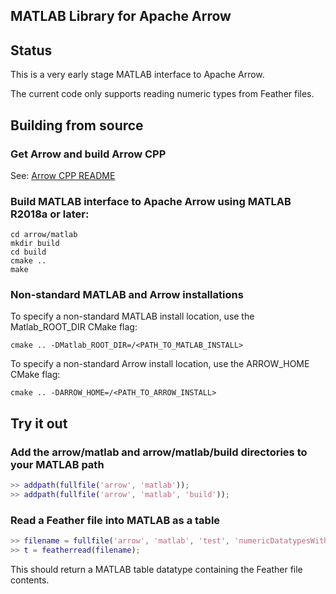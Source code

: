 <!---
  Licensed to the Apache Software Foundation (ASF) under one
  or more contributor license agreements.  See the NOTICE file
  distributed with this work for additional information
  regarding copyright ownership.  The ASF licenses this file
  to you under the Apache License, Version 2.0 (the
  "License"); you may not use this file except in compliance
  with the License.  You may obtain a copy of the License at

    http://www.apache.org/licenses/LICENSE-2.0

  Unless required by applicable law or agreed to in writing,
  software distributed under the License is distributed on an
  "AS IS" BASIS, WITHOUT WARRANTIES OR CONDITIONS OF ANY
  KIND, either express or implied.  See the License for the
  specific language governing permissions and limitations
  under the License.
-->

## MATLAB Library for Apache Arrow

## Status

This is a very early stage MATLAB interface to Apache Arrow.

The current code only supports reading numeric types from Feather files.

## Building from source

### Get Arrow and build Arrow CPP

See: [Arrow CPP README](../cpp/README.md)

### Build MATLAB interface to Apache Arrow using MATLAB R2018a or later:

    cd arrow/matlab
    mkdir build
    cd build
    cmake ..
    make

### Non-standard MATLAB and Arrow installations

To specify a non-standard MATLAB install location, use the Matlab_ROOT_DIR CMake flag:

    cmake .. -DMatlab_ROOT_DIR=/<PATH_TO_MATLAB_INSTALL>

To specify a non-standard Arrow install location, use the ARROW_HOME CMake flag:

    cmake .. -DARROW_HOME=/<PATH_TO_ARROW_INSTALL>

## Try it out

### Add the arrow/matlab and arrow/matlab/build directories to your MATLAB path

``` matlab
>> addpath(fullfile('arrow', 'matlab'));
>> addpath(fullfile('arrow', 'matlab', 'build'));
```

### Read a Feather file into MATLAB as a table

``` matlab
>> filename = fullfile('arrow', 'matlab', 'test', 'numericDatatypesWithNoNulls.feather');
>> t = featherread(filename);
```

This should return a MATLAB table datatype containing the Feather file contents.
